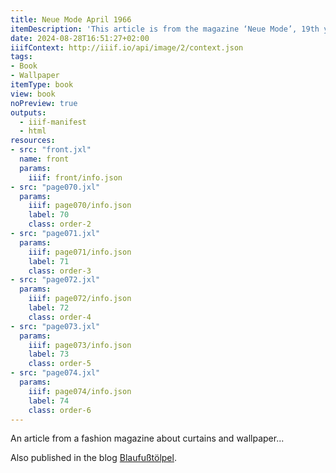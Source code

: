 ```yaml
---
title: Neue Mode April 1966
itemDescription: 'This article is from the magazine ‘Neue Mode’, 19th year, issue 4, published in April 1966 by Heinrich Bauer Verlag, Hamburg. <a class="worldcat" href="http://www.worldcat.org/oclc/925218360">&nbsp;</a>'
date: 2024-08-28T16:51:27+02:00
iiifContext: http://iiif.io/api/image/2/context.json
tags:
- Book
- Wallpaper
itemType: book
view: book
noPreview: true
outputs:
  - iiif-manifest
  - html
resources:
- src: "front.jxl"
  name: front
  params:
    iiif: front/info.json
- src: "page070.jxl"
  params:
    iiif: page070/info.json
    label: 70
    class: order-2
- src: "page071.jxl"
  params:
    iiif: page071/info.json
    label: 71
    class: order-3
- src: "page072.jxl"
  params:
    iiif: page072/info.json
    label: 72
    class: order-4
- src: "page073.jxl"
  params:
    iiif: page073/info.json
    label: 73
    class: order-5
- src: "page074.jxl"
  params:
    iiif: page074/info.json
    label: 74
    class: order-6
---
```

An article from a fashion magazine about curtains and wallpaper...
<!--more-->
Also published in the blog [Blaufußtölpel](https://xn--blaufusstlpel-qmb.de/post/neue-mode-4-1966/).

